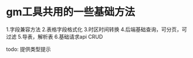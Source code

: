 # gm工具共用的一些基础方法  
1.字段兼容方法
2.表格字段格式化
3.时区时间转换
4.后端基础查询，可分页，可过滤
5.导表，解析表
6.基础请求api  CRUD

todo: 提供类型提示
